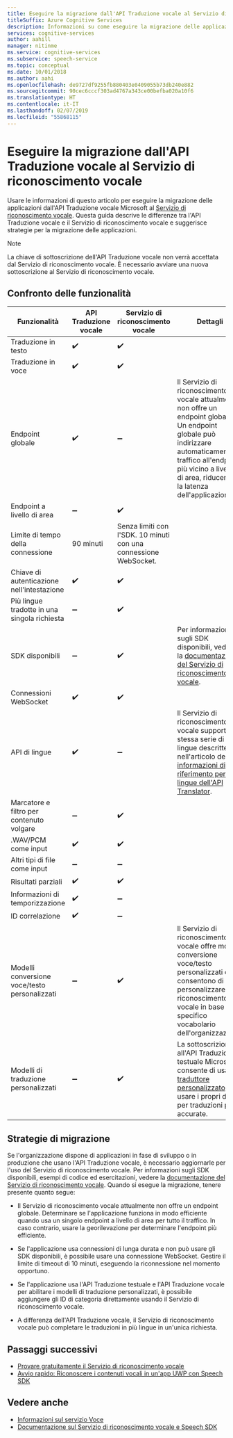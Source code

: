 ```yaml
---
title: Eseguire la migrazione dall'API Traduzione vocale al Servizio di riconoscimento vocale
titleSuffix: Azure Cognitive Services
description: Informazioni su come eseguire la migrazione delle applicazioni dall'API Traduzione vocale al Servizio di riconoscimento vocale.
services: cognitive-services
author: aahill
manager: nitinme
ms.service: cognitive-services
ms.subservice: speech-service
ms.topic: conceptual
ms.date: 10/01/2018
ms.author: aahi
ms.openlocfilehash: de9727df9255fb880403e0409055b73db240e882
ms.sourcegitcommit: 90cec6cccf303ad4767a343ce00befba020a10f6
ms.translationtype: HT
ms.contentlocale: it-IT
ms.lasthandoff: 02/07/2019
ms.locfileid: "55868115"
---
```

# <a name="migrate-from-the-translator-speech-api-to-the-speech-service"></a>Eseguire la migrazione dall'API Traduzione vocale al Servizio di riconoscimento vocale

Usare le informazioni di questo articolo per eseguire la migrazione delle applicazioni dall'API Traduzione vocale Microsoft al [Servizio di riconoscimento vocale](index.yml). Questa guida descrive le differenze tra l'API Traduzione vocale e il Servizio di riconoscimento vocale e suggerisce strategie per la migrazione delle applicazioni.

> [!NOTE]
> La chiave di sottoscrizione dell'API Traduzione vocale non verrà accettata dal Servizio di riconoscimento vocale. È necessario avviare una nuova sottoscrizione al Servizio di riconoscimento vocale.

## <a name="comparison-of-features"></a>Confronto delle funzionalità

| Funzionalità                                           | API Traduzione vocale                                  | Servizio di riconoscimento vocale | Dettagli                                                                                                                                                                                                                                                                            |
|---------------------------------------------------|-----------------------------------------------------------------|------------------------------------|------------------------------------------------------------------------------------------------------------------------------------------------------------------------------------------------------------------------------------------------------------------------------------|
| Traduzione in testo                               | :heavy_check_mark:                                              | :heavy_check_mark:                 |                                                                                                                                                                                                                                                                                    |
| Traduzione in voce                             | :heavy_check_mark:                                              | :heavy_check_mark:                 |                                                                                                                                                                                                                                                                                    |
| Endpoint globale                                   | :heavy_check_mark:                                              | :heavy_minus_sign:                 | Il Servizio di riconoscimento vocale attualmente non offre un endpoint globale. Un endpoint globale può indirizzare automaticamente il traffico all'endpoint più vicino a livello di area, riducendo la latenza dell'applicazione.                                                    |
| Endpoint a livello di area                                | :heavy_minus_sign:                                              | :heavy_check_mark:                 |                                                                                                                                                                                                                                                                                    |
| Limite di tempo della connessione                             | 90 minuti                                               | Senza limiti con l'SDK. 10 minuti con una connessione WebSocket.                                                                                                                                                                                                                                                                                   |
| Chiave di autenticazione nell'intestazione                                | :heavy_check_mark:                                              | :heavy_check_mark:                 |                                                                                                                                                                                                                                                                                    |
| Più lingue tradotte in una singola richiesta | :heavy_minus_sign:                                              | :heavy_check_mark:                 |                                                                                                                                                                                                                                                                                    |
| SDK disponibili                                    | :heavy_minus_sign:                                              | :heavy_check_mark:                 | Per informazioni sugli SDK disponibili, vedere la [documentazione del Servizio di riconoscimento vocale](index.yml).                                                                                                                                                    |
| Connessioni WebSocket                             | :heavy_check_mark:                                              | :heavy_check_mark:                 |                                                                                                                                                                                                                                                                                    |
| API di lingue                                     | :heavy_check_mark:                                              | :heavy_minus_sign:                 | Il Servizio di riconoscimento vocale supporta la stessa serie di lingue descritte nell'articolo delle [informazioni di riferimento per le lingue dell'API Translator](../translator-speech/languages-reference.md). |
| Marcatore e filtro per contenuto volgare                       | :heavy_minus_sign:                                              | :heavy_check_mark:                 |                                                                                                                                                                                                                                                                                    |
| .WAV/PCM come input                                 | :heavy_check_mark:                                              | :heavy_check_mark:                 |                                                                                                                                                                                                                                                                                    |
| Altri tipi di file come input                         | :heavy_minus_sign:                                              | :heavy_minus_sign:                 |                                                                                                                                                                                                                                                                                    |
| Risultati parziali                                   | :heavy_check_mark:                                              | :heavy_check_mark:                 |                                                                                                                                                                                                                                                                                    |
| Informazioni di temporizzazione                                       | :heavy_check_mark:                                              | :heavy_minus_sign:                 |                                                                                                                                                                 |
| ID correlazione                                    | :heavy_check_mark:                                              | :heavy_minus_sign:                 |                                                                                                                                                                                                                                                                                    |
| Modelli conversione voce/testo personalizzati                              | :heavy_minus_sign:                                              | :heavy_check_mark:                 | Il Servizio di riconoscimento vocale offre modelli conversione voce/testo personalizzati che consentono di personalizzare il riconoscimento vocale in base allo specifico vocabolario dell'organizzazione.                                                                                                                                           |
| Modelli di traduzione personalizzati                         | :heavy_minus_sign:                                              | :heavy_check_mark:                 | La sottoscrizione all'API Traduzione testuale Microsoft consente di usare il [traduttore personalizzato](https://www.microsoft.com/translator/business/customization/) per usare i propri dati per traduzioni più accurate.                                                 |

## <a name="migration-strategies"></a>Strategie di migrazione

Se l'organizzazione dispone di applicazioni in fase di sviluppo o in produzione che usano l'API Traduzione vocale, è necessario aggiornarle per l'uso del Servizio di riconoscimento vocale. Per informazioni sugli SDK disponibili, esempi di codice ed esercitazioni, vedere la [documentazione del Servizio di riconoscimento vocale](index.yml). Quando si esegue la migrazione, tenere presente quanto segue:

* Il Servizio di riconoscimento vocale attualmente non offre un endpoint globale. Determinare se l'applicazione funziona in modo efficiente quando usa un singolo endpoint a livello di area per tutto il traffico. In caso contrario, usare la georilevazione per determinare l'endpoint più efficiente.

* Se l'applicazione usa connessioni di lunga durata e non può usare gli SDK disponibili, è possibile usare una connessione WebSocket. Gestire il limite di timeout di 10 minuti, eseguendo la riconnessione nel momento opportuno.

* Se l'applicazione usa l'API Traduzione testuale e l'API Traduzione vocale per abilitare i modelli di traduzione personalizzati, è possibile aggiungere gli ID di categoria direttamente usando il Servizio di riconoscimento vocale.

* A differenza dell'API Traduzione vocale, il Servizio di riconoscimento vocale può completare le traduzioni in più lingue in un'unica richiesta.

## <a name="next-steps"></a>Passaggi successivi

* [Provare gratuitamente il Servizio di riconoscimento vocale](get-started.md)
* [Avvio rapido: Riconoscere i contenuti vocali in un'app UWP con Speech SDK](quickstart-csharp-uwp.md)

## <a name="see-also"></a>Vedere anche 

* [Informazioni sul servizio Voce](overview.md)
* [Documentazione sul Servizio di riconoscimento vocale e Speech SDK](https://docs.microsoft.com/azure/cognitive-services/speech-service/speech-devices-sdk-qsg)
